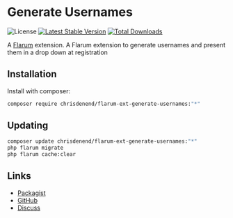 # Generate Usernames

![License](https://img.shields.io/badge/license-Unlicense-blue.svg) [![Latest Stable Version](https://img.shields.io/packagist/v/chrisdenend/flarum-ext-generate-usernames.svg)](https://packagist.org/packages/chrisdenend/flarum-ext-generate-usernames) [![Total Downloads](https://img.shields.io/packagist/dt/chrisdenend/flarum-ext-generate-usernames.svg)](https://packagist.org/packages/chrisdenend/flarum-ext-generate-usernames)

A [Flarum](http://flarum.org) extension. A Flarum extension to generate usernames and present them in a drop down at registration

## Installation

Install with composer:

```sh
composer require chrisdenend/flarum-ext-generate-usernames:"*"
```

## Updating

```sh
composer update chrisdenend/flarum-ext-generate-usernames:"*"
php flarum migrate
php flarum cache:clear
```

## Links

- [Packagist](https://packagist.org/packages/chrisdenend/flarum-ext-generate-usernames)
- [GitHub](https://github.com/chrisdenend/flarum-ext-generate-usernames)
- [Discuss](https://discuss.flarum.org/d/PUT_DISCUSS_SLUG_HERE)
